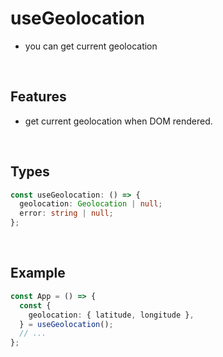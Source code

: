 # useGeolocation

- you can get current geolocation

<br/>

## Features

- get current geolocation when DOM rendered.

<br/>

## Types

```typescript
const useGeolocation: () => {
  geolocation: Geolocation | null;
  error: string | null;
};
```

<br/>

## Example

```typescript
const App = () => {
  const {
    geolocation: { latitude, longitude },
  } = useGeolocation();
  // ...
};
```
